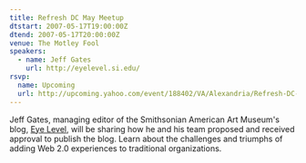```yaml
---
title: Refresh DC May Meetup
dtstart: 2007-05-17T19:00:00Z
dtend: 2007-05-17T20:00:00Z
venue: The Motley Fool
speakers:
  - name: Jeff Gates
    url: http://eyelevel.si.edu/
rsvp:
  name: Upcoming
  url: http://upcoming.yahoo.com/event/188402/VA/Alexandria/Refresh-DC-May-meetup/The-Motley-Fool/
---
```


Jeff Gates, managing editor of the Smithsonian American Art Museum's blog, [Eye Level](http://eyelevel.si.edu/), will be sharing how he and his team proposed and received approval to publish the blog. Learn about the challenges and triumphs of adding Web 2.0 experiences to traditional organizations.
